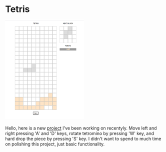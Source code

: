 # Tetris
<img src="thumbs/thumbnail.jpg" width="50%">
<br>
<br>
Hello, here is a new <a href="#">project</a> I've been working on recentyly.
Move left and right pressing 'A' and 'D' keys, rotate tetromino by pressing
'W' key, and hard drop the piece by pressing 'S' key. I didn't want to spend
to much time on polishing this project, just basic functionality.
